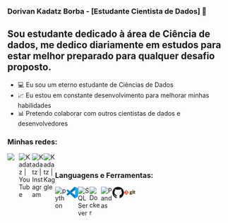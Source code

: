 ### Dorivan Kadatz Borba - [Estudante Cientista de Dados] 👋

## Sou estudante dedicado à área de Ciência de dados, me dedico diariamente em estudos para estar melhor preparado para qualquer desafio proposto.

- 💻 Eu sou um eterno estudante de Ciências de Dados
- 📈 Eu estou em constante desenvolvimento para melhorar minhas habilidades
- 📊 Pretendo colaborar com outros cientistas de dados e desenvolvedores

### Minhas redes:

[<img align="left"  width="26px" src="https://cdn.jsdelivr.net/npm/simple-icons@3.4.0/icons/linkedin.svg" />](https://www.linkedin.com/in/datascience-dorivan/)

[<img align="left" alt="Kadatz | YouTube" width="30px" src="https://1.bp.blogspot.com/-zPnHKpUdViY/X0OzA6pRnXI/AAAAAAAAAQM/LZQbELfm9BQK6nIkju-1t4KqMVxcPkRdQCLcBGAsYHQ/s1912/logo%2Byt%2Byogiancreative1.png" />](https://www.youtube.com/channel/UCdiC_le9fLGy3Fj09NL0rzA)

[<img align="left" alt="Kadatz | Instagram" width="26px" src="https://th.bing.com/th/id/R.6e7857e574c2957ad3b3d59933f2d469?rik=FlXeK7AjRF5bSQ&pid=ImgRaw&r=0" />](https://www.instagram.com/dorivan_kadatz/)

[<img align="left" alt="Kadatz | Kaggle" width="26px" src="https://www.bing.com/images/search?view=detailV2&ccid=Zgm9ppzk&id=BF51DA32072E4BAA848183B467BEF6B3CA56C07C&thid=OIP.Zgm9ppzkOfRLs7JxeAs_RgHaHa&mediaurl=https%3a%2f%2fcdn3.iconfinder.com%2fdata%2ficons%2flogos-and-brands-adobe%2f512%2f189_Kaggle-512.png&cdnurl=https%3a%2f%2fth.bing.com%2fth%2fid%2fR.6609bda69ce439f44bb3b271780b3f46%3frik%3dfMBWyrP2vme0gw%26pid%3dImgRaw%26r%3d0&exph=512&expw=512&q=kaggle+icon+png&simid=608048145638098279&FORM=IRPRST&ck=108927751E3A3E188CDC7891CCFD44BA&selectedIndex=0&ajaxhist=0&ajaxserp=0" />](https://www.kaggle.com/dorivankadatz)


<br />

### Languagens e Ferramentas:

<img align="left" alt="python" width="26px" src="https://cdn3.iconfinder.com/data/icons/logos-and-brands-adobe/512/267_Python-512.png" />

<img align="left" alt="visual studio code" width="26px" src="https://raw.githubusercontent.com/github/explore/80688e429a7d4ef2fca1e82350fe8e3517d3494d/topics/visual-studio-code/visual-studio-code.png" />

<img align="left" alt="SQLServer" width="26px" src="https://img.icons8.com/color/2x/microsoft-sql-server.png" />

<img align="left" alt="Docker" width="26px" src="https://th.bing.com/th/id/R.f56174382f698556d4d63de4d8c70e48?rik=7TNZh0Qu7rB3qg&riu=http%3a%2f%2flogos-download.com%2fwp-content%2fuploads%2f2016%2f09%2fDocker_logo.png&ehk=3bIEk6kEfOfkM%2fXL3vD30cFCffWkz%2fhymoTC2pq9GVU%3d&risl=&pid=ImgRaw&r=0" />

<img align="left" alt="Pandas" width="26px" src="https://cdn.jsdelivr.net/npm/simple-icons@3.4.0/icons/pandas.svg" />

<img align="left" alt="GitHub" width="26px" src="https://raw.githubusercontent.com/github/explore/78df643247d429f6cc873026c0622819ad797942/topics/github/github.png" />

<img align="left" alt="Git" width="26px" src="https://raw.githubusercontent.com/github/explore/80688e429a7d4ef2fca1e82350fe8e3517d3494d/topics/git/git.png" />



<br />
<br />
